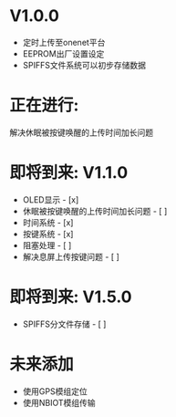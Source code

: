 # V1.0.0
- 定时上传至onenet平台
- EEPROM出厂设置设定
- SPIFFS文件系统可以初步存储数据

# 正在进行:
解决休眠被按键唤醒的上传时间加长问题

# 即将到来: V1.1.0
- OLED显示  - [x]
- 休眠被按键唤醒的上传时间加长问题 - [ ]
- 时间系统  - [x]
- 按键系统  - [x]
- 阻塞处理  - [ ]
- 解决息屏上传按键问题 - [ ]
# 即将到来: V1.5.0
- SPIFFS分文件存储  - [ ]


# 未来添加
- 使用GPS模组定位
- 使用NBIOT模组传输